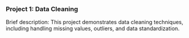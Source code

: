 ### Project 1: Data Cleaning  
Brief description: This project demonstrates data cleaning techniques, including handling missing values, outliers, and data standardization.
